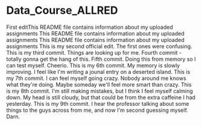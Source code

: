 # Data_Course_ALLRED
First editThis README file contains information about my uploaded assignments
This README file contains information about my uploaded assignments
This README file contains information about my uploaded assignments
This is my second official edit. The first ones were confusing.
This is my third commit. Things are looking up for me.
Fourth commit - totally gonna get the hang of this.
Fifth commit. Doing this from memory so I can test myself. Cheerio.
This is my 6th commit. My memory is slowly improving. I feel like I'm writing a jounal entry on a deserted island.
This is my 7th commit. I can feel myself going crazy. Nobody around me knows what they're doing. Maybe someday we'll feel more smart than crazy.
This is my 8th commit. I'm still making mistakes, but I think I feel myself calming down. My head is still cloudy, but that could be from the extra caffeine I had yesterday.
This is my 9th commit. I hear the professor talking about some things to the guys across from me, and now I'm second guessing myself. Darn.
